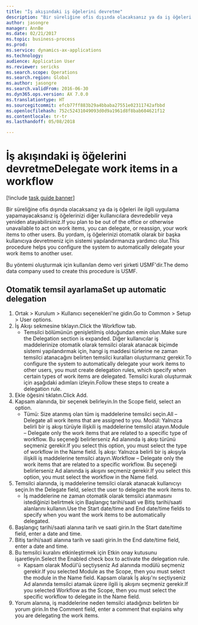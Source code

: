 ```yaml
--- 
title: "İş akışındaki iş öğelerini devretme"
description: "Bir süreliğine ofis dışında olacaksanız ya da iş öğeleri ile ilgili uygulama yapamayacaksanız iş öğelerinizi diğer kullanıcılara devredebilir veya yeniden atayabilirsiniz."
author: jasongre
manager: AnnBe
ms.date: 02/21/2017
ms.topic: business-process
ms.prod: 
ms.service: dynamics-ax-applications
ms.technology: 
audience: Application User
ms.reviewer: sericks
ms.search.scope: Operations
ms.search.region: Global
ms.author: jasongre
ms.search.validFrom: 2016-06-30
ms.dyn365.ops.version: AX 7.0.0
ms.translationtype: HT
ms.sourcegitcommit: efcb77ff883b29a4bbaba27551e02311742afbbd
ms.openlocfilehash: 752c52431049093d0d9a1961d8f8bab604621f12
ms.contentlocale: tr-tr
ms.lasthandoff: 05/08/2018

---
```

# <a name="delegate-work-items-in-a-workflow"></a><span data-ttu-id="efc21-103">İş akışındaki iş öğelerini devretme</span><span class="sxs-lookup"><span data-stu-id="efc21-103">Delegate work items in a workflow</span></span>

[!include [task guide banner](../../includes/task-guide-banner.md)]

<span data-ttu-id="efc21-104">Bir süreliğine ofis dışında olacaksanız ya da iş öğeleri ile ilgili uygulama yapamayacaksanız iş öğelerinizi diğer kullanıcılara devredebilir veya yeniden atayabilirsiniz.</span><span class="sxs-lookup"><span data-stu-id="efc21-104">If you plan to be out of the office or otherwise unavailable to act on work items, you can delegate, or reassign, your work items to other users.</span></span> <span data-ttu-id="efc21-105">Bu yordam, iş öğelerinizi otomatik olarak bir başka kullanıcıya devretmeniz için sistemi yapılandırmanıza yardımcı olur.</span><span class="sxs-lookup"><span data-stu-id="efc21-105">This procedure helps you configure the system to automatically delegate your work items to another user.</span></span>



<span data-ttu-id="efc21-106">Bu yöntemi oluşturmak için kullanılan demo veri şirketi USMF'dir.</span><span class="sxs-lookup"><span data-stu-id="efc21-106">The demo data company used to create this procedure is USMF.</span></span>


## <a name="set-up-automatic-delegation"></a><span data-ttu-id="efc21-107">Otomatik temsil ayarlama</span><span class="sxs-lookup"><span data-stu-id="efc21-107">Set up automatic delegation</span></span>
1. <span data-ttu-id="efc21-108">Ortak > Kurulum > Kullanıcı seçenekleri'ne gidin.</span><span class="sxs-lookup"><span data-stu-id="efc21-108">Go to Common > Setup > User options.</span></span>
2. <span data-ttu-id="efc21-109">İş Akışı sekmesine tıklayın.</span><span class="sxs-lookup"><span data-stu-id="efc21-109">Click the Workflow tab.</span></span>
    * <span data-ttu-id="efc21-110">Temsilci bölümünün genişletilmiş olduğundan emin olun.</span><span class="sxs-lookup"><span data-stu-id="efc21-110">Make sure the Delegation section is expanded.</span></span>    <span data-ttu-id="efc21-111">Diğer kullanıcılar iş maddelerinize otomatik olarak temsilci olarak atanacak biçimde sistemi yapılandırmak için, hangi iş maddesi türlerine ne zaman temsilci atanacağını belirten temsilci kuralları oluşturmanız gerekir.</span><span class="sxs-lookup"><span data-stu-id="efc21-111">To configure the system to automatically delegate your work items to other users, you must create delegation rules, which specify when certain types of work items are delegated.</span></span> <span data-ttu-id="efc21-112">Temsilci kuralı oluşturmak için aşağıdaki adımları izleyin.</span><span class="sxs-lookup"><span data-stu-id="efc21-112">Follow these steps to create a delegation rule.</span></span>  
3. <span data-ttu-id="efc21-113">Ekle öğesini tıklatın.</span><span class="sxs-lookup"><span data-stu-id="efc21-113">Click Add.</span></span>
4. <span data-ttu-id="efc21-114">Kapsam alanında, bir seçenek belirleyin.</span><span class="sxs-lookup"><span data-stu-id="efc21-114">In the Scope field, select an option.</span></span>
    * <span data-ttu-id="efc21-115">Tümü: Size atanmış olan tüm iş maddelerine temsilci seçin.</span><span class="sxs-lookup"><span data-stu-id="efc21-115">All – Delegate all work items that are assigned to you.</span></span>    <span data-ttu-id="efc21-116">Modül: Yalnızca belirli bir iş akışı türüyle ilişkili iş maddelerine temsilci atayın.</span><span class="sxs-lookup"><span data-stu-id="efc21-116">Module – Delegate only the work items that are related to a specific type of workflow.</span></span> <span data-ttu-id="efc21-117">Bu seçeneği belirlerseniz Ad alanında iş akışı türünü seçmeniz gerekir.</span><span class="sxs-lookup"><span data-stu-id="efc21-117">If you select this option, you must select the type of workflow in the Name field.</span></span>    <span data-ttu-id="efc21-118">İş akışı: Yalnızca belirli bir iş akışıyla ilişkili iş maddelerine temsilci atayın.</span><span class="sxs-lookup"><span data-stu-id="efc21-118">Workflow – Delegate only the work items that are related to a specific workflow.</span></span> <span data-ttu-id="efc21-119">Bu seçeneği belirlerseniz Ad alanında iş akışını seçmeniz gerekir.</span><span class="sxs-lookup"><span data-stu-id="efc21-119">If you select this option, you must select the workflow in the Name field.</span></span>  
5. <span data-ttu-id="efc21-120">Temsilci alanında, iş maddelerine temsilci olarak atanacak kullanıcıyı seçin.</span><span class="sxs-lookup"><span data-stu-id="efc21-120">In the Delegate field, select the user to delegate the work items to.</span></span>
    * <span data-ttu-id="efc21-121">İş maddelerine ne zaman otomatik olarak temsilci atanmasını istediğinizi belirtmek için Başlangıç tarihi/saati ve Bitiş tarihi/saati alanlarını kullanın.</span><span class="sxs-lookup"><span data-stu-id="efc21-121">Use the Start date/time and End date/time fields to specify when you want the work items to be automatically delegated.</span></span>  
6. <span data-ttu-id="efc21-122">Başlangıç tarihi/saati alanına tarih ve saati girin.</span><span class="sxs-lookup"><span data-stu-id="efc21-122">In the Start date/time field, enter a date and time.</span></span>
7. <span data-ttu-id="efc21-123">Bitiş tarihi/saati alanına tarih ve saati girin.</span><span class="sxs-lookup"><span data-stu-id="efc21-123">In the End date/time field, enter a date and time.</span></span>
8. <span data-ttu-id="efc21-124">Bu temsilci kuralını etkinleştirmek için Etkin onay kutusunu işaretleyin.</span><span class="sxs-lookup"><span data-stu-id="efc21-124">Select the Enabled check box to activate the delegation rule.</span></span>
    * <span data-ttu-id="efc21-125">Kapsam olarak Modül'ü seçtiyseniz Ad alanında modülü seçmeniz gerekir.</span><span class="sxs-lookup"><span data-stu-id="efc21-125">If you selected Module as the Scope, then you must select the module in the Name field.</span></span>    <span data-ttu-id="efc21-126">Kapsam olarak İş akışı'nı seçtiyseniz Ad alanında temsilci atamak üzere ilgili iş akışını seçmeniz gerekir.</span><span class="sxs-lookup"><span data-stu-id="efc21-126">If you selected Workflow as the Scope, then you must select the specific workflow to delegate in the Name field.</span></span>  
9. <span data-ttu-id="efc21-127">Yorum alanına, iş maddelerine neden temsilci atadığınızı belirten bir yorum girin.</span><span class="sxs-lookup"><span data-stu-id="efc21-127">In the Comment field, enter a comment that explains why you are delegating the work items.</span></span>


